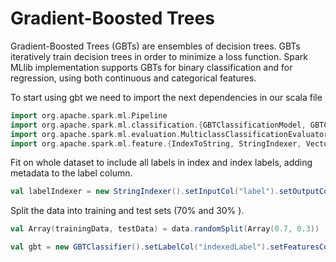 # Gradient-Boosted Trees 

Gradient-Boosted Trees (GBTs) are ensembles of decision trees. GBTs iteratively train decision trees in order to minimize a loss function. Spark MLlib implementation supports GBTs for binary classification and for regression, using both continuous and categorical features.

To start using gbt we need to import the next dependencies in our scala file
```scala
import org.apache.spark.ml.Pipeline
import org.apache.spark.ml.classification.{GBTClassificationModel, GBTClassifier}
import org.apache.spark.ml.evaluation.MulticlassClassificationEvaluator
import org.apache.spark.ml.feature.{IndexToString, StringIndexer, VectorIndexer}
```

Fit on whole dataset to include all labels in index and index labels, adding metadata to the label column.
```scala
val labelIndexer = new StringIndexer().setInputCol("label").setOutputCol("indexedLabel").fit(data)
```

Split the data into training and test sets (70% and 30% ).
```scala
val Array(trainingData, testData) = data.randomSplit(Array(0.7, 0.3))
```

```scala
val gbt = new GBTClassifier().setLabelCol("indexedLabel").setFeaturesCol("indexedFeatures").setMaxIter(10).setFeatureSubsetStrategy("auto")
```